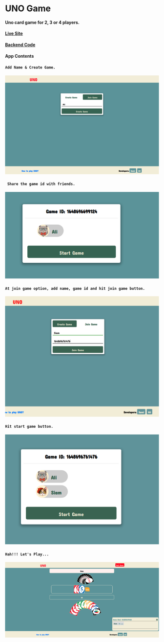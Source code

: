 # UNO Game

#### Uno card game for 2, 3 or 4 players.

#### [Live Site](https://play-uno.netlify.app/)

#### [Backend Code](https://github.com/Mohammad1745/uno-backend)

#### App Contents
#### `Add Name & Create Game.`
![](/documentation/Add_Name.png)
#### ` Share the game id with friends.`
![](/documentation/GameId.png)
#### `At join game option, add name, game id and hit join game button.`
![](/documentation/JoinGame.png)
#### `Hit start game button.`
![](/documentation/StartGame.png)
#### `Hah!!! Let's Play...`
![](/documentation/UNO.png)

